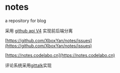 # notes
a repository for blog

采用 [github api V4](https://developer.github.com/v4/) 实现前后端分离

[https://github.com/XboxYan/notes/issues](https://github.com/XboxYan/notes/issues)

[https://notes.codelabo.cn](https://notes.codelabo.cn)

评论系统采用[gittalk](https://gitalk.github.io/)实现
